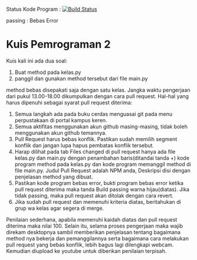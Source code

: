Status Kode Program : [![Build Status](https://travis-ci.com/awangga/belajarpython.svg?branch=master)](https://travis-ci.com/awangga/belajarpython)

passing : Bebas Error

# Kuis Pemrograman 2
Kuis kali ini ada dua soal:
1. Buat method pada kelas.py
2. panggil dan gunakan method tersebut dari file main.py

method bebas disepakati saja dengan satu kelas. Jangka waktu pengerjaan dari pukul 13.00-18.00 dikumpulkan dengan cara pull request. Hal-hal yang harus dipenuhi sebagai syarat pull request diterima:
1. Semua langkah ada pada buku cerdas menguasai git pada menu perpustakaan di portal kampus keren.
2. Semua aktifitas menggunakan akun github masing-masing, tidak boleh menggunakan akun github temannya.
3. Pull Request harus bebas konflik. Pastikan sudah memilih segment konflik dan jangan lupa hapus pembatas konflik tersebut.
4. Harap dilihat pada tab Files changed di pull request hanya ada file kelas.py dan main.py dengan penambahan baris(ditandai tanda +) kode program method pada kelas.py dan kode program memanggil method di file main.py. Judul Pull Request adalah NPM anda, Deskripsi disi dengan penjelasan method yang dibuat.
5. Pastikan kode program bebas error, bukti program bebas error ketika pull request diterima maka tanda Build passing warna hijau(diatas). Jika tidak passing, maka pull request akan ditolak dengan cara revert.
6. Jika sudah pull request dan memenuhi kriteria diatas, beritahukan di grup wa kelas agar segera di merge.

Penilaian sederhana, apabila memenuhi kaidah diatas dan pull request diterima maka nilai 100. Selain itu, selama proses pengerjaan maka wajib direkam desktopnya sambil memberikan penjelasan tentang bagaimana method nya bekerja dan pemanggilannya serta bagaimana cara melakukan pull request yang bebas konflik, lebih bagus lagi dilengkapi webcam. Kemudian diupload ke youtube untuk diberikan penilaian terpisah.